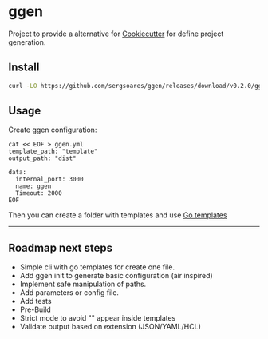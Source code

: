 # ggen

Project to provide a alternative for [Cookiecutter](https://github.com/cookiecutter/cookiecutter) for define project generation.

## Install

```bash
curl -LO https://github.com/sergsoares/ggen/releases/download/v0.2.0/ggen
```

## Usage

Create ggen configuration:
```
cat << EOF > ggen.yml
template_path: "template"
output_path: "dist"

data:
  internal_port: 3000 
  name: ggen
  Timeout: 2000
EOF
```

Then you can create a folder with templates and use [Go templates](https://blog.gopheracademy.com/advent-2017/using-go-templates/)

---

## Roadmap next steps

- Simple cli with go templates for create one file.
- Add ggen init to generate basic configuration (air inspired)
- Implement safe manipulation of paths.
- Add parameters or config file.
- Add tests
- Pre-Build
- Strict mode to avoid "<no value>" appear inside templates
- Validate output based on extension (JSON/YAML/HCL)